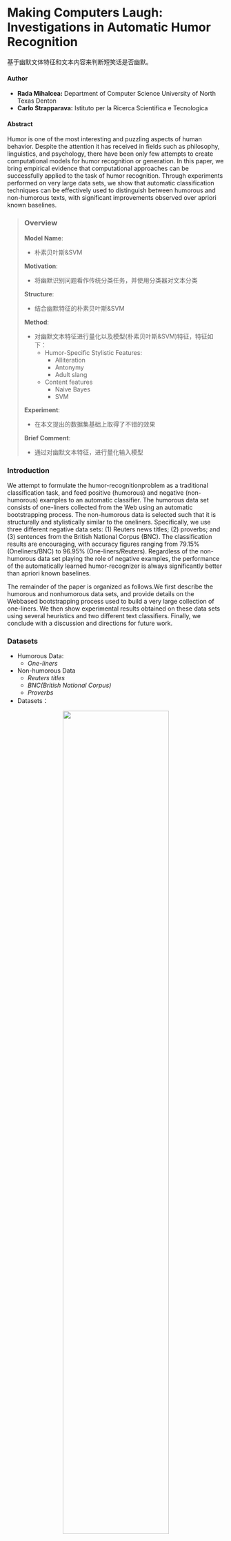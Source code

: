 # Making Computers Laugh: Investigations in Automatic Humor Recognition

基于幽默文体特征和文本内容来判断短笑话是否幽默。

#### Author

- **Rada Mihalcea:** Department of Computer Science University of North Texas Denton
- **Carlo Strapparava:** Istituto per la Ricerca Scientifica e Tecnologica

#### Abstract

Humor is one of the most interesting and puzzling aspects of human behavior. Despite the attention it has received in fields such as philosophy, linguistics, and psychology, there have been only few attempts to create computational models for humor recognition or generation. In this paper, we bring empirical evidence that computational approaches can be successfully applied to the task of humor recognition. Through experiments performed on very large data sets, we show that automatic classification techniques can be effectively used to distinguish between humorous and non-humorous texts, with significant improvements observed over apriori known baselines.

> ### Overview
>
> **Model Name**:
>
> - 朴素贝叶斯&SVM
>
> **Motivation**:
>
> - 将幽默识别问题看作传统分类任务，并使用分类器对文本分类
>
> **Structure**:
>
> - 结合幽默特征的朴素贝叶斯&SVM
>
> **Method**:
>
> - 对幽默文本特征进行量化以及模型(朴素贝叶斯&SVM)特征，特征如下：
>   - Humor-Specific Stylistic Features:
>       - Alliteration
>       - Antonymy
>       - Adult slang
>   - Content features
>       - Naive Bayes
>       - SVM
>
> **Experiment**:
>
> - 在本文提出的数据集基础上取得了不错的效果
>
> **Brief Comment**:
>
> - 通过对幽默文本特征，进行量化输入模型

<!-- ATTENTION! BE SURE TO ENSURE THE AVAILABILITY OF YOUR NOTES -->

### Introduction
We attempt to formulate the humor-recognitionproblem as a traditional classification task, and feed positive (humorous) and negative (non-humorous) examples to an automatic classifier. The humorous data set consists of one-liners collected from the Web using an automatic bootstrapping process. The non-humorous data is selected such that it is structurally and stylistically similar to the oneliners. Specifically, we use three different negative data sets: (1) Reuters news titles; (2) proverbs; and (3) sentences from the British National Corpus (BNC). The classification results are encouraging, with accuracy figures ranging from 79.15% (Oneliners/BNC) to 96.95% (One-liners/Reuters). Regardless of the non-humorous data set playing the role of negative examples, the performance of the automatically learned humor-recognizer is always significantly better than apriori known baselines.

The remainder of the paper is organized as follows.We first describe the humorous and nonhumorous data sets, and provide details on the Webbased bootstrapping process used to build a very large collection of one-liners. We then show experimental results obtained on these data sets using several heuristics and two different text classifiers. Finally, we conclude with a discussion and directions for future work.

### Datasets
- Humorous Data:
    - *One-liners*
- Non-humorous Data
    - *Reuters titles*
    - *BNC(British National Corpus)*
    - *Proverbs*
- Datasets：
<div align="center">
  <image src="img/1.png" width="70%">
</div>

### Methodology
- Humor-Specific Stylistic Features
    - Alliteration
        To extract this feature, we identify and count the number of alliteration/rhyme chains in each example in our data set. The chains are automatically extracted using an index created on top of the CMU pronunciation dictionary.
    - Antonymy
        The lexical resource we use to identify antonyms is WORDNET (Miller, 1995), and in particular the antonymy relation among nouns, verbs, adjectives and adverbs. For adjectives we also consider an indirect antonymy via the similar-to relation among adjective synsets. Despite the relatively large number of antonymy relations defined in WORDNET, its coverage is far from complete, and thus the antonymy feature cannot always be identified. A deeper semantic analysis of the text, such as word sense disambiguation or domain disambiguation, could probably help detecting other types of semantic opposition, and we plan to exploit these techniques in future work.
    - Adult slang
        To form a lexicon required for the identification of this feature, we extract from WORDNET DOMAINS all the synsets labeled with the domain SEXUALITY. The list is further processed by removing all words with high polysemy $(\geq4)$. Next, we check for the presence of the words in this lexicon in each sentence in the corpus, and annotate them accordingly. Note that, as in the case of antonymy, WORDNET coverage is not complete, and the adult slang feature cannot always be identified.
- Content Feature
    - Naive Bayes
        The main idea in a Naive Bayes text classifier is to estimate the probability of a category given a document using joint probabilities of words and documents. Naive Bayes classifiers assume word independence, but despite this simplification, they perform well on text classification. While there are several versions of Naive Bayes classifiers (variations of multinomial and multivariate Bernoulli), we use the multinomial model, previously shown to be more effective (McCallum and Nigam, 1998).
    - SVM
        Support Vector Machines (SVM) are binary classifiers that seek to find the hyperplane that best separates a set of positive examples from a set of negative examples, with maximum margin. Applications of SVM classifiers to text categorization led to some of the best results reported in the literature (Joachims, 1998).       

### Experiment

- Humor-specific Features
<div align="center">
  <image src="img/2.png" width="70%">
</div>

- Content Features
<div align="center">
  <image src="img/3.png" width="70%">
</div>

- Combining Stylistic and Content Features
<div align="center">
  <image src="img/4.png" width="70%">
</div>
